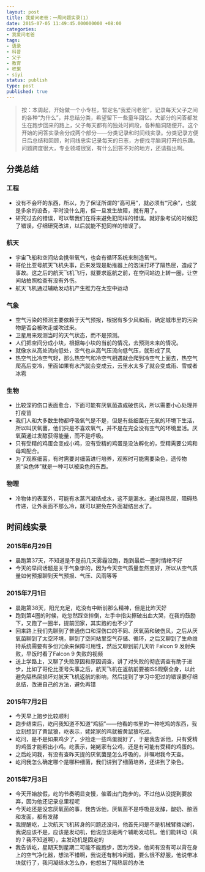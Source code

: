 ```yaml
---
layout: post
title: 我爱问老爸：一周问题实录(1)
date: 2015-07-05 11:49:45.000000000 +08:00
categories:
- 我爱问老爸
tags:
- 语录
- 科普
- 父子
- 教育
- 积累
- siyi
status: publish
type: post
published: true
---
```


> 按：本周起，开始做一个小专栏，暂定名“我爱问老爸”，记录每天父子之间的各种“为什么”，并总结分类，希望留下一些童年回忆。大部分的问答都发生在跑步回来的路上，父子每天都有的独处时间段，各种脑洞随便开。这个开始的问答实录会分成两个部分——分类记录和时间线实录。分类记录方便日后总结和回顾，时间线忠实记录每天的日志，方便找寻脑洞打开的乐趣。问题跨度很大，专业领域很宽，有什么回答不对的地方，还请指出啊。

## 分类总结

### 工程

- 没有不会坏的东西，所以，为了保证所谓的“高可用”，就必须有“冗余”，也就是多余的设备，平时没什么用，但一旦发生故障，就有用了。
- 研究过去的错误，可以帮我们在将来避免犯同样的错误。就好象考试的时候犯了错误，仔细研究改进，以后就能不犯同样的错误了。

### 航天

- 宇宙飞船和空间站会携带氧气，也会有循环系统来制造氧气。
- 哥伦比亚号航天飞机失事，后来发现是助推器上的泡沫打坏了隔热层，造成了事故。这之后的航天飞机飞行，就要求返航之前，在空间站边上转一圈，让空间站拍照检查有没有外伤。
- 航天飞机通过辅助发动机产生推力在太空中运动

### 气象

- 空气污染的预测主要依赖于天气预报，根据有多少风和雨，确定城市里的污染物是否会被吹走或吹过来。
- 卫星用来观测当时的天气状态，而不是预测。
- 人们把空间分成小块，根据每小块的当前的情况，去预测未来的情况。
- 就像水从高处流向低处，空气也从高气压流向低气压，就形成了风
- 热空气比冷空气轻，那么热空气和冷空气相遇就会爬到冷空气上面去，热空气爬高后变冷，里面如果有水汽就会变成云，云里水太多了就会变成雨、雪或者冰雹

### 生物

- 比较深的伤口表面愈合，下面可能有厌氧菌造成破伤风，所以需要小心处理并打疫苗
- 我们人和大多数生物都呼吸氧气是不是，但是有些细菌在无氧的环境下生活，所以叫厌氧菌，他们只是不喜欢氧气，并不是在完全没有空气的环境里活。厌氧菌通过发酵获得能量，而不是呼吸。
- 只有受精的鸡蛋会变成小鸡，没有受精的鸡蛋是没法孵化的，受精需要公鸡和母鸡配合。
- 为了观察细菌，有时需要对细菌进行培养，观察时可能需要染色，遗传物质“染色体”就是一种可以被染色的东西。

### 物理

- 冷物体的表面外，可能有水蒸汽凝结成水，这不是漏水。通过隔热层，阻碍热传递，让外表面不那么冷，就可以避免在外面凝结出水了。

## 时间线实录

### 2015年6月29日

- 晨跑第37天，不知道是不是前几天雾霾没跑，跑到最后一圈时情绪不好
- 今天的早间话题是关于气象学的，因为今天空气质量忽然变好，所以从空气质量如何预报聊到天气预报、气压、风雨等等

### 2015年7月1日

- 晨跑第38天，阳光充足，屹没有中断前那么精神，但是比昨天好
- 跑到第4圈的时候，屹忽然踩空摔倒，左手中指尖擦破出血大哭，在我的鼓励下，又跑了一圈半，提前回家，其实跑的也不少了
- 回来路上我们先聊到了普通伤口和深伤口的不同、厌氧菌和破伤风，之后从厌氧菌聊到了太空环境，聊到了空间站里空气存储、循环，之后又聊到了生命维持系统需要有多份冗余来保障可用性，然后又聊到前几天听 Falcon 9 发射失败，早饭时看了Falcon 9 失败的视频
- 送上学路上，又聊了失败原因和原因调查，讲了对失败的彻底调查有助于进步，比如了哥伦比亚号失事之后，航天飞机在返航前要被ISS观察全身，以此避免隔热层损坏对航天飞机返航的影响，然后提到了学习中犯过的错误要仔细总结，改进自己的方法，避免再错

### 2015年7月2日

- 今天早上跑步比较顺利
- 跑步结束后，屹问我知道不知道“鸡貂”——他看的书里的一种吃鸡的东西，我立刻想到了黄鼠狼，屹表示，姥姥家的鸡就被黄鼠狼吃过。
- 屹问，是不是如果鸡少了，少捡走一些鸡蛋就好了，于是我告诉他，只有受精的鸡蛋才能孵出小鸡。屹表示，姥姥家有公鸡，还是有可能有受精的鸡蛋的。
- 之后屹问我，有没有查昨天提的厌氧菌是怎么呼吸的，并嘱咐我今天查。
- 屹问我怎么确定哪个是哪种细菌，我们讲到了细菌培养，还讲到了染色。

### 2015年7月3日

- 今天开始放假，屹的节奏明显变慢，催着出门跑步的。不过他从没提到要放弃，因为他还记录总里程呢
- 今天屹还是没忘厌氧菌的事，我告诉他，厌氧菌不是呼吸是发酵，酸奶、酿酒和发面，都有发酵
- 我提醒屹，上次航天飞机转身的问题还没问，他首先问是不是机械臂拨动的，我说应该不是，应该是发动机，他说应该是两个辅助发动机，他们能转动（真的？我不知道啊），主发动机是固定的
- 我告诉屹，星期天到星期二可能不能跑步，因为污染，他问有没有可以背在身上的空气净化器，想法不错啊，我说还有制冷问题，要么很不舒服，他说带冰块就行了，我问凝结水怎么办，他想出了隔热层的办法
